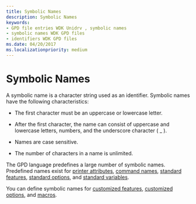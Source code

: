 ```yaml
---
title: Symbolic Names
description: Symbolic Names
keywords:
- GPD file entries WDK Unidrv , symbolic names
- symbolic names WDK GPD files
- identifiers WDK GPD files
ms.date: 04/20/2017
ms.localizationpriority: medium
---
```


# Symbolic Names





A symbolic name is a character string used as an identifier. Symbolic names have the following characteristics:

-   The first character must be an uppercase or lowercase letter.

-   After the first character, the name can consist of uppercase and lowercase letters, numbers, and the underscore character ( \_ ).

-   Names are case sensitive.

-   The number of characters in a name is unlimited.

The GPD language predefines a large number of symbolic names. Predefined names exist for [printer attributes](printer-attributes.md), [command names](command-names.md), [standard features](standard-features.md), [standard options](standard-options.md), and [standard variables](standard-variables.md).

You can define symbolic names for [customized features](customized-features.md), [customized options](customized-options.md), and [macros](macros.md).

 

 




